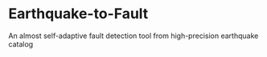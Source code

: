 # Earthquake-to-Fault
An almost self-adaptive fault detection tool from high-precision earthquake catalog 
